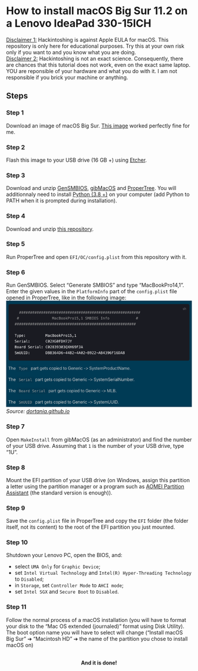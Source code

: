 # How to install macOS Big Sur 11.2 on a Lenovo IdeaPad 330-15ICH
<ins>Disclaimer 1:</ins> Hackintoshing is against Apple EULA for macOS. This repository is only here for educational purposes. Try this at your own risk only if you want to and you know what you are doing.  
<ins>Disclaimer 2:</ins> Hackintoshing is not an exact science. Consequently, there are chances that this tutorial does not work, even on the exact same laptop. YOU are reponsible of your hardware and what you do with it. I am not responsible if you brick your machine or anything.

## Steps
### Step 1
Download an image of macOS Big Sur. [This image](https://www.mediafire.com/file/ws7fpljza84ueia/Olarila+BigSur+11.2.raw/file) worked perfectly fine for me.

### Step 2
Flash this image to your USB drive (16 GB +) using [Etcher](https://www.balena.io/etcher/).

### Step 3
Download and unzip [GenSMBIOS](https://github.com/corpnewt/GenSMBIOS/archive/refs/heads/master.zip), [gibMacOS](https://github.com/corpnewt/gibMacOS/archive/refs/heads/master.zip) and [ProperTree](https://github.com/corpnewt/ProperTree/archive/refs/heads/master.zip). You will additionnaly need to install [Python (3.8 +)](https://www.python.org/downloads/) on your computer (add Python to PATH when it is prompted during installation).

### Step 4
Download and unzip [this repository](https://github.com/filau/Hackintosh_Lenovo_IdeaPad_330-15ICH/archive/refs/heads/main.zip).

### Step 5
Run ProperTree and open `EFI/OC/config.plist` from this repository with it.

### Step 6
Run GenSMBIOS. Select “Generate SMBIOS” and type “MacBookPro14,1”. Enter the given values in the `PlatformInfo` part of the `config.plist` file opened in ProperTree, like in the following image:
<img src=".img/GenSMBIOS.png" title="test">
<em>Source: [dortania.github.io](https://dortania.github.io/OpenCore-Install-Guide/config-laptop.plist/coffee-lake.html#platforminfo)</em>

### Step 7
Open `MakeInstall` from gibMacOS (as an administrator) and find the number of your USB drive. Assuming that `1` is the number of your USB drive, type “1U”.

### Step 8
Mount the EFI partition of your USB drive (on Windows, assign this partition a letter using the partition manager or a program such as [AOMEI Partition Assistant](https://www.aomeitech.com/aomei-partition-assistant.html) (the standard version is enough)).

### Step 9
Save the `config.plist` file in ProperTree and copy the `EFI` folder (the folder itself, not its content) to the root of the EFI partition you just mounted.

### Step 10
Shutdown your Lenovo PC, open the BIOS, and:
* select `UMA Only` for `Graphic Device`;
* set `Intel Virtual Technology` and `Intel(R) Hyper-Threading Technology` to `Disabled`;
* in `Storage`, set `Controller Mode` to `AHCI mode`;
* set `Intel SGX` and `Secure Boot` to `Disabled`.

### Step 11
Follow the normal process of a macOS installation (you will have to format your disk to the “Mac OS extended (journaled)” format using Disk Utility). The boot option name you will have to select will change (“Install macOS Big Sur” ➔ “Macintosh HD” ➔ the name of the partition you chose to install macOS on)  
<div style="text-align: center;">
    &nbsp;<br/>
    <b>And it is done!</b>
</div>
